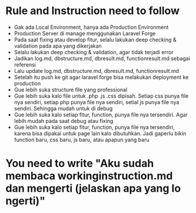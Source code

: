 # Rule and Instruction need to follow

- Gak ada Local Environment, hanya ada Production Environment
- Production Server di manage menggunakan Laravel Forge
- Pada saat fixing atau develop fitur, selalu lakukan deep checking & validation pada apa yang dikerjakan
- Selalu lakukan deep checking & validation, agar tidak terjadi error
- Jadikan log.md, dbstructure.md, dbresult.md, functionresult.md sebagai referensi
- Lalu update log.md, dbstructure.md, dbresult.md, functionresult.md
- Setelah itu push ke git agar laravel forge bisa melakukan deployment ke production
- Gue lebih suka structure file yang professional
- Gue lebih suka kalo file untuk .php .js .css dipisah. Setiap css punya file nya sendiri, setiap php punya file nya sendiri, setial js punya file nya sendiri. Sehingga mudah untuk di debug
- Gue lebih suka kalo setiap fitur, function, punya file nya tersendiri. Agar lebih mudah pada saat debug atau fixing
- Gue lebih suka kalo setiap fitur, function, punya file nya tersendiri, karena bisa dipakai untuk page lain kalo dibutuhkan. Jadi gaperlu bikin function baru, css baru, js baru, atau apapun yang baru


# You need to write "Aku sudah membaca workinginstruction.md dan mengerti (jelaskan apa yang lo ngerti)"